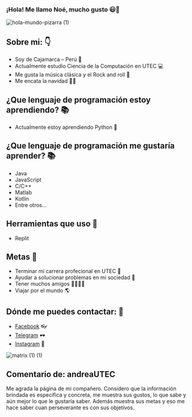 ### ¡Hola! Me llamo Noé, mucho gusto 😃👋
![hola-mundo-pizarra (1)](https://user-images.githubusercontent.com/91269836/134585369-2d31c4a7-27f8-4a11-b6fe-e8af17d02983.gif)
## Sobre mi: 👇
- Soy de Cajamarca – Perú 🌄
- Actualmente estudio Ciencia de la Computación en UTEC 💻
- Me gusta la música clásica y el Rock and roll 🎸 
- Me encata la navidad 🎄🎅
## ¿Que lenguaje de programación estoy aprendiendo? 📚
- Actualmente estoy aprendiendo Python 🐍
## ¿Que lenguaje de programación me gustaría aprender? 📚
- Java 
- JavaScript
- C/C++
- Matlab
- Kotlin 
- Entre otros...
## Herramientas que uso 	🔧
- Replit
## Metas 🏁 
 - Terminar mi carrera profecional en UTEC 🏦
 - Ayudar a solucionar problemas en mi sociedad 🌇
 - Tener muchos amigos 👦👮👨👩 
 - Viajar por el mundo 🌎
## Dónde me puedes contactar: 💬
- [Facebook](https://www.facebook.com/noe.paredes.712) 👓
- [Telegram](@noeparedes123) 🕶
- [Instagram](https://www.instagram.com/rauraico_) 🥽

![matrix (1) (1)](https://user-images.githubusercontent.com/91269836/134588419-0768309e-6775-417a-8f31-672e7c848bf2.gif)

##  Comentario de: andreaUTEC
Me agrada la página de mi compañero. Considero que la información brindada es específica y concreta, me muestra sus gustos, lo que sabe y aún mejor lo que le gustaría saber. Además muestra sus metas y eso me hace saber cuan perseverante es con sus objetivos.

<!--
**NoeParedes/NoeParedes** is a ✨ _special_ ✨ repository because its `README.md` (this file) appears on your GitHub profile.
